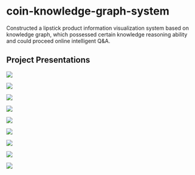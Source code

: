 # coin-knowledge-graph-system
Constructed a lipstick product information visualization system based on knowledge graph, which possessed certain knowledge reasoning ability and could proceed online intelligent Q&amp;A.
## Project Presentations
![](https://pyyybf.oss-cn-shanghai.aliyuncs.com/coin/coin_1.png)

![](https://pyyybf.oss-cn-shanghai.aliyuncs.com/coin/coin_2.png)

![](https://pyyybf.oss-cn-shanghai.aliyuncs.com/coin/coin_3.png)

![](https://pyyybf.oss-cn-shanghai.aliyuncs.com/coin/coin_4.png)

![](https://pyyybf.oss-cn-shanghai.aliyuncs.com/coin/coin_5.png)

![](https://pyyybf.oss-cn-shanghai.aliyuncs.com/coin/coin_6.png)

![](https://pyyybf.oss-cn-shanghai.aliyuncs.com/coin/coin_7.png)

![](https://pyyybf.oss-cn-shanghai.aliyuncs.com/coin/coin_8.png)

![](https://pyyybf.oss-cn-shanghai.aliyuncs.com/coin/coin_9.png)
